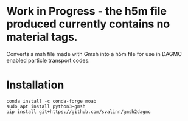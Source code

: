 # Work in Progress - the h5m file produced currently contains no material tags.

Converts a msh file made with Gmsh into a h5m file for use in DAGMC enabled
particle transport codes.

# Installation

```
conda install -c conda-forge moab
sudo apt install python3-gmsh
pip install git+https://github.com/svalinn/gmsh2dagmc
```

